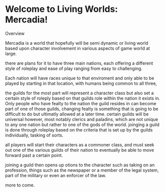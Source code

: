# Welcome to Living Worlds: Mercadia!

Overview

Mercadia is a world that hopefully will be semi dynamic or living world based upon character involvement in various aspects of game world at large. 

there are plans for it to have three main nations, each offering a different style of roleplay and ease of play ranging from easy to challenging.

Each nation will have races unique to that enviroment and only able to be played by starting in that location, with humans being common to all three, 

the guilds for the most part will represent a character class but also set a certain style of roleply based on that guilds role within the nation it exists in. Only people who have fealty to the nation the guild resides in can become part of one of those guilds, changing fealty is something that is going to be difficult to do but ultimatly allowed at a later time. certain guilds will be universal however, most notably clerics and paladins, which are not unique to any one nation but rather to one of the gods of the world.  joinging a guild is done through roleplay based on the criteria that is set up by the guilds individually, tasking of sorts.

all players will start their characters as a commoner class, and must seek out one of the various guilds of their nation to eventually be able to move forward past a certain point.

joining a guild then opens up otions to the character such as taking on an profession, things such as the newspaper or a member of the legal system, part of the military or even an enforcer of the law.

more to come.
